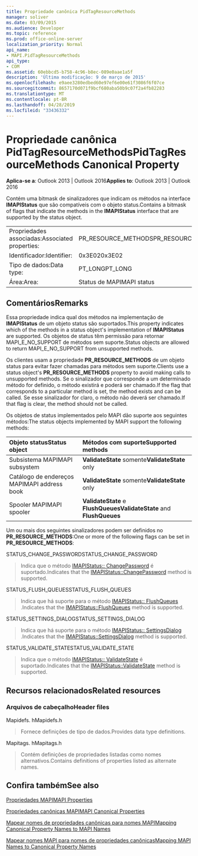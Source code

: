 ```yaml
---
title: Propriedade canônica PidTagResourceMethods
manager: soliver
ms.date: 03/09/2015
ms.audience: Developer
ms.topic: reference
ms.prod: office-online-server
localization_priority: Normal
api_name:
- MAPI.PidTagResourceMethods
api_type:
- COM
ms.assetid: 60ebbcd5-b758-4c96-b8ec-089e0aae1a5f
description: 'Última modificação: 9 de março de 2015'
ms.openlocfilehash: e9aee3280edbed60e97ef6e00e61f3086f6f07ce
ms.sourcegitcommit: 8657170d071f9bcf680aba50b9c07f2a4fb82283
ms.translationtype: MT
ms.contentlocale: pt-BR
ms.lasthandoff: 04/28/2019
ms.locfileid: "33436332"
---
```

# <a name="pidtagresourcemethods-canonical-property"></a><span data-ttu-id="16672-103">Propriedade canônica PidTagResourceMethods</span><span class="sxs-lookup"><span data-stu-id="16672-103">PidTagResourceMethods Canonical Property</span></span>

  
  
<span data-ttu-id="16672-104">**Aplica-se a**: Outlook 2013 | Outlook 2016</span><span class="sxs-lookup"><span data-stu-id="16672-104">**Applies to**: Outlook 2013 | Outlook 2016</span></span> 
  
<span data-ttu-id="16672-105">Contém uma bitmask de sinalizadores que indicam os métodos na interface **IMAPIStatus** que são compatíveis com o objeto status.</span><span class="sxs-lookup"><span data-stu-id="16672-105">Contains a bitmask of flags that indicate the methods in the **IMAPIStatus** interface that are supported by the status object.</span></span> 
  
|||
|:-----|:-----|
|<span data-ttu-id="16672-106">Propriedades associadas:</span><span class="sxs-lookup"><span data-stu-id="16672-106">Associated properties:</span></span>  <br/> |<span data-ttu-id="16672-107">PR_RESOURCE_METHODS</span><span class="sxs-lookup"><span data-stu-id="16672-107">PR_RESOURCE_METHODS</span></span>  <br/> |
|<span data-ttu-id="16672-108">Identificador:</span><span class="sxs-lookup"><span data-stu-id="16672-108">Identifier:</span></span>  <br/> |<span data-ttu-id="16672-109">0x3E02</span><span class="sxs-lookup"><span data-stu-id="16672-109">0x3E02</span></span>  <br/> |
|<span data-ttu-id="16672-110">Tipo de dados:</span><span class="sxs-lookup"><span data-stu-id="16672-110">Data type:</span></span>  <br/> |<span data-ttu-id="16672-111">PT_LONG</span><span class="sxs-lookup"><span data-stu-id="16672-111">PT_LONG</span></span>  <br/> |
|<span data-ttu-id="16672-112">Área:</span><span class="sxs-lookup"><span data-stu-id="16672-112">Area:</span></span>  <br/> |<span data-ttu-id="16672-113">Status de MAPI</span><span class="sxs-lookup"><span data-stu-id="16672-113">MAPI status</span></span>  <br/> |
   
## <a name="remarks"></a><span data-ttu-id="16672-114">Comentários</span><span class="sxs-lookup"><span data-stu-id="16672-114">Remarks</span></span>

<span data-ttu-id="16672-115">Essa propriedade indica qual dos métodos na implementação de **IMAPIStatus** de um objeto status são suportados.</span><span class="sxs-lookup"><span data-stu-id="16672-115">This property indicates which of the methods in a status object's implementation of **IMAPIStatus** are supported.</span></span> <span data-ttu-id="16672-116">Os objetos de status têm permissão para retornar MAPI_E_NO_SUPPORT de métodos sem suporte.</span><span class="sxs-lookup"><span data-stu-id="16672-116">Status objects are allowed to return MAPI_E_NO_SUPPORT from unsupported methods.</span></span> 
  
<span data-ttu-id="16672-117">Os clientes usam a propriedade **PR_RESOURCE_METHODS** de um objeto status para evitar fazer chamadas para métodos sem suporte.</span><span class="sxs-lookup"><span data-stu-id="16672-117">Clients use a status object's **PR_RESOURCE_METHODS** property to avoid making calls to unsupported methods.</span></span> <span data-ttu-id="16672-118">Se o sinalizador que corresponde a um determinado método for definido, o método existirá e poderá ser chamado.</span><span class="sxs-lookup"><span data-stu-id="16672-118">If the flag that corresponds to a particular method is set, the method exists and can be called.</span></span> <span data-ttu-id="16672-119">Se esse sinalizador for claro, o método não deverá ser chamado.</span><span class="sxs-lookup"><span data-stu-id="16672-119">If that flag is clear, the method should not be called.</span></span> 
  
<span data-ttu-id="16672-120">Os objetos de status implementados pelo MAPI dão suporte aos seguintes métodos:</span><span class="sxs-lookup"><span data-stu-id="16672-120">The status objects implemented by MAPI support the following methods:</span></span>
  
|<span data-ttu-id="16672-121">**Objeto status**</span><span class="sxs-lookup"><span data-stu-id="16672-121">**Status object**</span></span>|<span data-ttu-id="16672-122">**Métodos com suporte**</span><span class="sxs-lookup"><span data-stu-id="16672-122">**Supported methods**</span></span>|
|:-----|:-----|
|<span data-ttu-id="16672-123">Subsistema MAPI</span><span class="sxs-lookup"><span data-stu-id="16672-123">MAPI subsystem</span></span>  <br/> |<span data-ttu-id="16672-124">**ValidateState** somente</span><span class="sxs-lookup"><span data-stu-id="16672-124">**ValidateState** only</span></span>  <br/> |
|<span data-ttu-id="16672-125">Catálogo de endereços MAPI</span><span class="sxs-lookup"><span data-stu-id="16672-125">MAPI address book</span></span>  <br/> |<span data-ttu-id="16672-126">**ValidateState** somente</span><span class="sxs-lookup"><span data-stu-id="16672-126">**ValidateState** only</span></span>  <br/> |
|<span data-ttu-id="16672-127">Spooler MAPI</span><span class="sxs-lookup"><span data-stu-id="16672-127">MAPI spooler</span></span>  <br/> |<span data-ttu-id="16672-128">**ValidateState** e **FlushQueues**</span><span class="sxs-lookup"><span data-stu-id="16672-128">**ValidateState** and **FlushQueues**</span></span> <br/> |
   
<span data-ttu-id="16672-129">Um ou mais dos seguintes sinalizadores podem ser definidos no **PR_RESOURCE_METHODS**:</span><span class="sxs-lookup"><span data-stu-id="16672-129">One or more of the following flags can be set in **PR_RESOURCE_METHODS**:</span></span>
  
<span data-ttu-id="16672-130">STATUS_CHANGE_PASSWORD</span><span class="sxs-lookup"><span data-stu-id="16672-130">STATUS_CHANGE_PASSWORD</span></span> 
  
> <span data-ttu-id="16672-131">Indica que o método [IMAPIStatus:: ChangePassword](imapistatus-changepassword.md) é suportado.</span><span class="sxs-lookup"><span data-stu-id="16672-131">Indicates that the [IMAPIStatus::ChangePassword](imapistatus-changepassword.md) method is supported.</span></span> 
    
<span data-ttu-id="16672-132">STATUS_FLUSH_QUEUES</span><span class="sxs-lookup"><span data-stu-id="16672-132">STATUS_FLUSH_QUEUES</span></span> 
  
> <span data-ttu-id="16672-133">Indica que há suporte para o método [IMAPIStatus:: FlushQueues](imapistatus-flushqueues.md) .</span><span class="sxs-lookup"><span data-stu-id="16672-133">Indicates that the [IMAPIStatus::FlushQueues](imapistatus-flushqueues.md) method is supported.</span></span> 
    
<span data-ttu-id="16672-134">STATUS_SETTINGS_DIALOG</span><span class="sxs-lookup"><span data-stu-id="16672-134">STATUS_SETTINGS_DIALOG</span></span> 
  
> <span data-ttu-id="16672-135">Indica que há suporte para o método [IMAPIStatus:: SettingsDialog](imapistatus-settingsdialog.md) .</span><span class="sxs-lookup"><span data-stu-id="16672-135">Indicates that the [IMAPIStatus::SettingsDialog](imapistatus-settingsdialog.md) method is supported.</span></span> 
    
<span data-ttu-id="16672-136">STATUS_VALIDATE_STATE</span><span class="sxs-lookup"><span data-stu-id="16672-136">STATUS_VALIDATE_STATE</span></span> 
  
> <span data-ttu-id="16672-137">Indica que o método [IMAPIStatus:: ValidateState](imapistatus-validatestate.md) é suportado.</span><span class="sxs-lookup"><span data-stu-id="16672-137">Indicates that the [IMAPIStatus::ValidateState](imapistatus-validatestate.md) method is supported.</span></span> 
    
## <a name="related-resources"></a><span data-ttu-id="16672-138">Recursos relacionados</span><span class="sxs-lookup"><span data-stu-id="16672-138">Related resources</span></span>

### <a name="header-files"></a><span data-ttu-id="16672-139">Arquivos de cabeçalho</span><span class="sxs-lookup"><span data-stu-id="16672-139">Header files</span></span>

<span data-ttu-id="16672-140">Mapidefs. h</span><span class="sxs-lookup"><span data-stu-id="16672-140">Mapidefs.h</span></span>
  
> <span data-ttu-id="16672-141">Fornece definições de tipo de dados.</span><span class="sxs-lookup"><span data-stu-id="16672-141">Provides data type definitions.</span></span>
    
<span data-ttu-id="16672-142">Mapitags. h</span><span class="sxs-lookup"><span data-stu-id="16672-142">Mapitags.h</span></span>
  
> <span data-ttu-id="16672-143">Contém definições de propriedades listadas como nomes alternativos.</span><span class="sxs-lookup"><span data-stu-id="16672-143">Contains definitions of properties listed as alternate names.</span></span>
    
## <a name="see-also"></a><span data-ttu-id="16672-144">Confira também</span><span class="sxs-lookup"><span data-stu-id="16672-144">See also</span></span>



[<span data-ttu-id="16672-145">Propriedades MAPI</span><span class="sxs-lookup"><span data-stu-id="16672-145">MAPI Properties</span></span>](mapi-properties.md)
  
[<span data-ttu-id="16672-146">Propriedades canônicas MAPI</span><span class="sxs-lookup"><span data-stu-id="16672-146">MAPI Canonical Properties</span></span>](mapi-canonical-properties.md)
  
[<span data-ttu-id="16672-147">Mapear nomes de propriedades canônicas para nomes MAPI</span><span class="sxs-lookup"><span data-stu-id="16672-147">Mapping Canonical Property Names to MAPI Names</span></span>](mapping-canonical-property-names-to-mapi-names.md)
  
[<span data-ttu-id="16672-148">Mapear nomes MAPI para nomes de propriedades canônicas</span><span class="sxs-lookup"><span data-stu-id="16672-148">Mapping MAPI Names to Canonical Property Names</span></span>](mapping-mapi-names-to-canonical-property-names.md)

